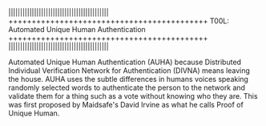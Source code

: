




|||||||||||||||||||||||||||||||||||||||||||
+++++++++++++++++++++++++++++++++++++++++++
T00L: Automated Unique Human Authentication
+++++++++++++++++++++++++++++++++++++++++++
|||||||||||||||||||||||||||||||||||||||||||



Automated Unique Human Authentication (AUHA) because Distributed Individual Verification Network for Authentication (DIVNA) means leaving the house. AUHA uses the subtle differences in humans voices speaking randomly selected words to authenticate the person to the network and validate them for a thing such as a vote without knowing who they are. This was first proposed by Maidsafe's David Irvine as what he calls Proof of Unique Human.

